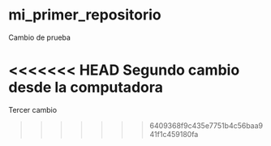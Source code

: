 # mi_primer_repositorio

Cambio de prueba

<<<<<<< HEAD
Segundo cambio desde la computadora
=======


Tercer cambio
>>>>>>> 6409368f9c435e7751b4c56baa941f1c459180fa

